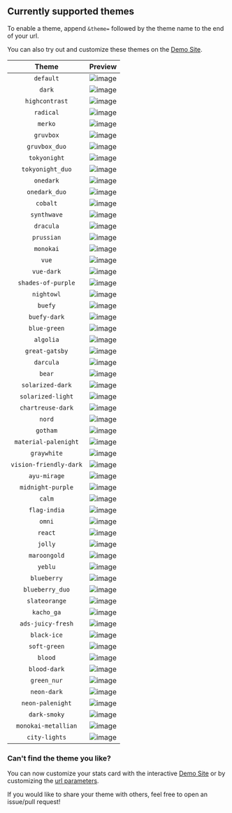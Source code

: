 ## Currently supported themes

To enable a theme, append `&theme=` followed by the theme name to the end of your url.

You can also try out and customize these themes on the [Demo Site](https://github-readme-streak-stats.herokuapp.com/demo/).

|         Theme          |                                                     Preview                                                     |
| :--------------------: | :-------------------------------------------------------------------------------------------------------------: |
|       `default`        | ![image](https://user-images.githubusercontent.com/20955511/103045930-1501a000-458f-11eb-95e8-a96774ac37ec.png) |
|         `dark`         | ![image](https://user-images.githubusercontent.com/20955511/103045958-31054180-458f-11eb-9ef1-c301001a50fb.png) |
|     `highcontrast`     | ![image](https://user-images.githubusercontent.com/20955511/103046676-c73a6700-4591-11eb-8324-5194c49e63fa.png) |
|       `radical`        | ![image](https://user-images.githubusercontent.com/20955511/103046700-d91c0a00-4591-11eb-9980-f41f2f930a84.png) |
|        `merko`         | ![image](https://user-images.githubusercontent.com/20955511/103046716-e507cc00-4591-11eb-9963-e9909855ec91.png) |
|       `gruvbox`        | ![image](https://user-images.githubusercontent.com/20955511/103046090-a6711200-458f-11eb-904c-835b20c61662.png) |
|     `gruvbox_duo`      | ![image](https://user-images.githubusercontent.com/20955511/103046744-fe107d00-4591-11eb-8e80-34bc8243eecd.png) |
|      `tokyonight`      | ![image](https://user-images.githubusercontent.com/20955511/103046747-036dc780-4592-11eb-8048-0a43fb7205bc.png) |
|    `tokyonight_duo`    | ![image](https://user-images.githubusercontent.com/20955511/103046756-0963a880-4592-11eb-872f-d0f16d582e53.png) |
|       `onedark`        | ![image](https://user-images.githubusercontent.com/20955511/103046776-1bdde200-4592-11eb-8568-a7af889dfa3e.png) |
|     `onedark_duo`      | ![image](https://user-images.githubusercontent.com/20955511/103046773-18e2f180-4592-11eb-94c6-e82ea456052e.png) |
|        `cobalt`        | ![image](https://user-images.githubusercontent.com/20955511/103047147-382e4e80-4593-11eb-8d08-c4a8d4904b93.png) |
|      `synthwave`       | ![image](https://user-images.githubusercontent.com/20955511/103046606-82aecb80-4591-11eb-802e-9dbce60bceaf.png) |
|       `dracula`        | ![image](https://user-images.githubusercontent.com/20955511/103046937-9b6bb100-4592-11eb-837d-8f8d84df80dd.png) |
|       `prussian`       | ![image](https://user-images.githubusercontent.com/20955511/103046251-46c73680-4590-11eb-88a6-4393a9748844.png) |
|       `monokai`        | ![image](https://user-images.githubusercontent.com/20955511/103046941-a0306500-4592-11eb-91f2-46e4773b1a08.png) |
|         `vue`          | ![image](https://user-images.githubusercontent.com/20955511/103046948-a45c8280-4592-11eb-9af6-d718224f59e8.png) |
|       `vue-dark`       | ![image](https://user-images.githubusercontent.com/20955511/103046255-4cbd1780-4590-11eb-8a1a-d2a9d90dd217.png) |
|   `shades-of-purple`   | ![image](https://user-images.githubusercontent.com/20955511/103046969-b4746200-4592-11eb-94bb-cdb46e4dd63e.png) |
|       `nightowl`       | ![image](https://user-images.githubusercontent.com/20955511/103046979-bb9b7000-4592-11eb-8dbf-a8475a470562.png) |
|        `buefy`         | ![image](https://user-images.githubusercontent.com/20955511/103046986-c1915100-4592-11eb-8337-9ba2a285dafc.png) |
|      `buefy-dark`      | ![image](https://user-images.githubusercontent.com/20955511/103046264-547cbc00-4590-11eb-9ada-0ea646189835.png) |
|      `blue-green`      | ![image](https://user-images.githubusercontent.com/20955511/103046271-58104300-4590-11eb-97b7-07276f106140.png) |
|       `algolia`        | ![image](https://user-images.githubusercontent.com/20955511/103046275-5c3c6080-4590-11eb-8c86-0656d3477a56.png) |
|     `great-gatsby`     | ![image](https://user-images.githubusercontent.com/20955511/103046279-5e9eba80-4590-11eb-9bac-7ae816c7594a.png) |
|       `darcula`        | ![image](https://user-images.githubusercontent.com/20955511/103046283-62324180-4590-11eb-9673-e0f1d155cfd1.png) |
|         `bear`         | ![image](https://user-images.githubusercontent.com/20955511/103046293-6a8a7c80-4590-11eb-9e04-22406bdfb420.png) |
|    `solarized-dark`    | ![image](https://user-images.githubusercontent.com/20955511/103046297-6cecd680-4590-11eb-9088-d808613a8062.png) |
|   `solarized-light`    | ![image](https://user-images.githubusercontent.com/20955511/103046302-70805d80-4590-11eb-89a7-bd49286161e5.png) |
|   `chartreuse-dark`    | ![image](https://user-images.githubusercontent.com/20955511/103046308-77a76b80-4590-11eb-9e0f-6e1913ca12e1.png) |
|         `nord`         | ![image](https://user-images.githubusercontent.com/20955511/103046313-79712f00-4590-11eb-9110-36c48b9fc302.png) |
|        `gotham`        | ![image](https://user-images.githubusercontent.com/20955511/103046318-7d04b600-4590-11eb-9d79-79bc10cba664.png) |
|  `material-palenight`  | ![image](https://user-images.githubusercontent.com/20955511/103046320-7f671000-4590-11eb-8357-b1e1a9fbe6eb.png) |
|      `graywhite`       | ![image](https://user-images.githubusercontent.com/20955511/103046329-855cf100-4590-11eb-9b84-49b77669dadc.png) |
| `vision-friendly-dark` | ![image](https://user-images.githubusercontent.com/20955511/103046335-8857e180-4590-11eb-9561-55abc94ed13b.png) |
|      `ayu-mirage`      | ![image](https://user-images.githubusercontent.com/20955511/103046343-8b52d200-4590-11eb-8614-bbfcc7395919.png) |
|   `midnight-purple`    | ![image](https://user-images.githubusercontent.com/20955511/103046355-91e14980-4590-11eb-8d70-75b9b852d11b.png) |
|         `calm`         | ![image](https://user-images.githubusercontent.com/20955511/103046358-973e9400-4590-11eb-8ed2-0984ab84c324.png) |
|      `flag-india`      | ![image](https://user-images.githubusercontent.com/20955511/103046366-9dcd0b80-4590-11eb-9200-6fb924475968.png) |
|         `omni`         | ![image](https://user-images.githubusercontent.com/20955511/103046373-a0c7fc00-4590-11eb-9bc4-c5f5fa4da206.png) |
|        `react`         | ![image](https://user-images.githubusercontent.com/20955511/103046376-a45b8300-4590-11eb-99a9-b88c8762729e.png) |
|        `jolly`         | ![image](https://user-images.githubusercontent.com/20955511/103046381-a887a080-4590-11eb-94d1-aab0ecde4b28.png) |
|      `maroongold`      | ![image](https://user-images.githubusercontent.com/20955511/103047000-ce15a980-4592-11eb-991b-1efa12631b3a.png) |
|        `yeblu`         | ![image](https://user-images.githubusercontent.com/20955511/103047011-d372f400-4592-11eb-9eae-01b7b9f91834.png) |
|      `blueberry`       | ![image](https://user-images.githubusercontent.com/20955511/103047026-df5eb600-4592-11eb-8d9f-034383184c53.png) |
|    `blueberry_duo`     | ![image](https://user-images.githubusercontent.com/20955511/103047034-e4236a00-4592-11eb-9dcd-0c35549a9b2e.png) |
|     `slateorange`      | ![image](https://user-images.githubusercontent.com/20955511/103046386-af161800-4590-11eb-9720-87196dd00f75.png) |
|       `kacho_ga`       | ![image](https://user-images.githubusercontent.com/20955511/103046388-b9381680-4590-11eb-86f4-64401fa46969.png) |
|   `ads-juicy-fresh`    | ![image](https://user-images.githubusercontent.com/20955511/104234961-e9225d80-545c-11eb-884c-359818327172.png) |
|      `black-ice`       | ![image](https://user-images.githubusercontent.com/20955511/104234941-e293e600-545c-11eb-984c-0b5b265e4464.png) |
|      `soft-green`      | ![image](https://user-images.githubusercontent.com/20955511/112301991-357eea80-8ca3-11eb-9808-6dd6223c7647.png) |
|        `blood`         | ![image](https://user-images.githubusercontent.com/20955511/112644211-35731c00-8e56-11eb-831f-563c01014d60.png) |
|      `blood-dark`      | ![image](https://user-images.githubusercontent.com/20955511/112644234-3c9a2a00-8e56-11eb-936b-49dbb57dd1f4.png) |
|      `green_nur`       | ![image](https://user-images.githubusercontent.com/81451482/112715623-ea1f4300-8f13-11eb-8d51-0094313ec7ac.png) |
|      `neon-dark`       | ![image](https://user-images.githubusercontent.com/74750414/113354372-b94c6d00-935c-11eb-9446-a0fea1ed7bb7.png) |
|    `neon-palenight`    | ![image](https://user-images.githubusercontent.com/74750414/113354391-bfdae480-935c-11eb-875d-49103b314055.png) |
|      `dark-smoky`      | ![image](https://user-images.githubusercontent.com/74750414/114088204-6893c180-98d2-11eb-80ee-9c3e351de6bb.png) |
|  `monokai-metallian`   | ![image](https://user-images.githubusercontent.com/20955511/114599323-9e9ec000-9c9b-11eb-89d2-8e2f2dffa7ad.png) |
|     `city-lights`      | ![image](https://user-images.githubusercontent.com/20955511/114738104-542b4b00-9d50-11eb-87cd-2446b4e5d1a7.png) |

### Can't find the theme you like?

You can now customize your stats card with the interactive [Demo Site](https://github-readme-streak-stats.herokuapp.com/demo/) or by customizing the [url parameters](/README.md#-options).

If you would like to share your theme with others, feel free to open an issue/pull request!
